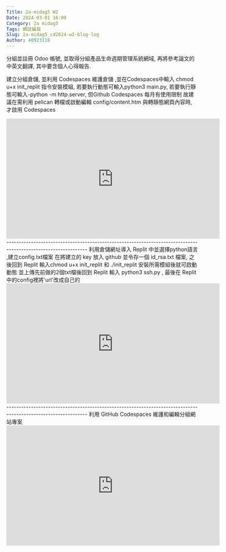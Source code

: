 ```yaml
---
Title: 2a-midag5 W2
Date: 2024-03-01 16:00
Category: 2a midag5
Tags: 網誌編寫
Slug: 2a-midag5_cd2024-w2-blog-log
Author: 40923118
---
```


分組並註冊 Odoo 帳號, 並取得分組產品生命週期管理系統網域, 再將參考論文的中英文翻譯, 其中要含個人心得報告.

<!-- PELICAN_END_SUMMARY -->
建立分組倉儲, 並利用 Codespaces 維護倉儲 ,並在Codespaces中輸入 chmod u+x init_replit 指令安裝模組, 若要執行動態可輸入python3 main.py, 若要執行靜態可輸入-python -m http.server, 但Github Codespaces 每月有使用限制 故建議在需利用 pelican 轉檔或啟動編輯 config/content.htm 與轉靜態網頁內容時, 才啟用 Codespaces
<iframe width="560" height="315" src="https://www.youtube.com/embed/Ovak86EyUnE?si=LDW5JRtsdd1LpDfa" title="YouTube video player" frameborder="0" allow="accelerometer; autoplay; clipboard-write; encrypted-media; gyroscope; picture-in-picture; web-share" referrerpolicy="strict-origin-when-cross-origin" allowfullscreen></iframe>
---------------------------------------------------------------------------------------------------------------
利用倉儲網址導入 Replit 中並選擇python語言 ,建立config.txt檔案 在將建立的 key 放入 github 並令存一個 id_rsa.txt 檔案, 之後回到 Replit 輸入chmod u+x init_replit 和 ./init_replit 安裝所需模組後就可啟動動態 並上傳先前做的2個txt檔後回到 Replit 輸入 python3 ssh.py , 最後在 Replit 中的config裡將'url'改成自己的
<iframe width="560" height="315" src="https://www.youtube.com/embed/SFNbRaEfdlM?si=89ksmH_LJLzDN4mO" title="YouTube video player" frameborder="0" allow="accelerometer; autoplay; clipboard-write; encrypted-media; gyroscope; picture-in-picture; web-share" referrerpolicy="strict-origin-when-cross-origin" allowfullscreen></iframe>
---------------------------------------------------------------------------------------------------------------
利用 GitHub Codespaces 維護和編輯分組網站專案
<iframe width="560" height="315" src="https://www.youtube.com/embed/cMrkGBo3rU4?si=p3tKBxMSkU3a0Udn" title="YouTube video player" frameborder="0" allow="accelerometer; autoplay; clipboard-write; encrypted-media; gyroscope; picture-in-picture; web-share" referrerpolicy="strict-origin-when-cross-origin" allowfullscreen></iframe>
